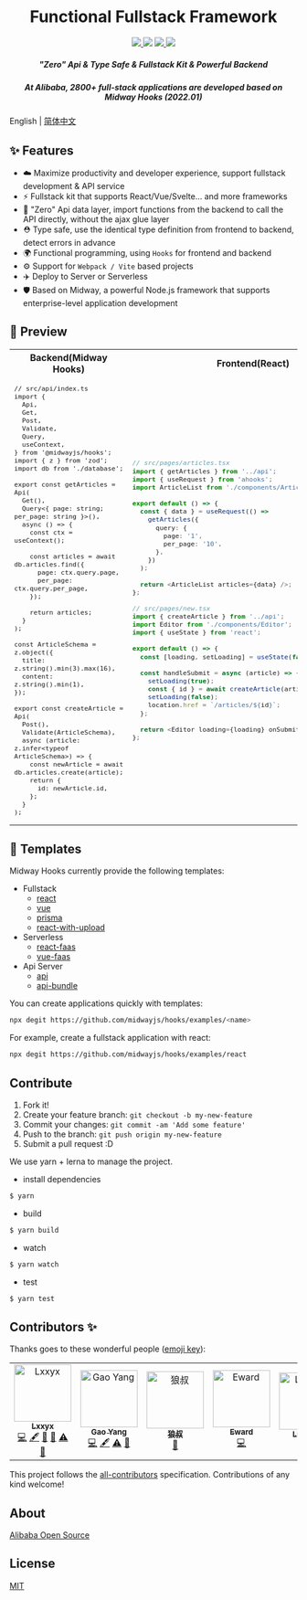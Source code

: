 <h1 align="center">Functional Fullstack Framework</h1>

<p align="center">
  <a href="https://www.npmjs.com/package/@midwayjs/hooks">
    <img src="https://img.shields.io/npm/v/@midwayjs/hooks/latest?style=for-the-badge">
  </a>
  <img src="https://img.shields.io/github/workflow/status/midwayjs/hooks/Node.js%20CI/master?style=for-the-badge">
  <a href="https://codecov.io/gh/midwayjs/hooks">
    <img src="https://img.shields.io/codecov/c/github/midwayjs/hooks?style=for-the-badge">
  </a>
  <img src="https://img.shields.io/npm/l/@midwayjs/hooks?style=for-the-badge">
</p>

<h5 align="center">"Zero" Api & Type Safe & Fullstack Kit & Powerful Backend</h5>
<h5 align="center">At Alibaba, 2800+ full-stack applications are developed based on Midway Hooks (2022.01)</h5>

English | [简体中文](./README.zh-cn.md)

## ✨ Features

- ☁️ Maximize productivity and developer experience, support fullstack development & API service
- ⚡️ Fullstack kit that supports React/Vue/Svelte... and more frameworks
- 🌈 "Zero" Api data layer, import functions from the backend to call the API directly, without the ajax glue layer
- ⛑️ Type safe, use the identical type definition from frontend to backend, detect errors in advance
- 🌍 Functional programming, using `Hooks` for frontend and backend
- ⚙️ Support for `Webpack / Vite` based projects
- ✈️ Deploy to Server or Serverless
- 🛡 Based on Midway, a powerful Node.js framework that supports enterprise-level application development

## 🔨 Preview

<table>
<tr>
<th style="text-align: center;"> Backend(Midway Hooks) </th>
<th style="text-align: center;"> Frontend(React) </th>
</tr>
<tr>
<td>
<sub>

<!-- prettier-ignore -->
```tsx
// src/api/index.ts
import {
  Api,
  Get,
  Post,
  Validate,
  Query,
  useContext,
} from '@midwayjs/hooks';
import { z } from 'zod';
import db from './database';

export const getArticles = Api(
  Get(),
  Query<{ page: string; per_page: string }>(),
  async () => {
    const ctx = useContext();

    const articles = await db.articles.find({
      page: ctx.query.page,
      per_page: ctx.query.per_page,
    });

    return articles;
  }
);

const ArticleSchema = z.object({
  title: z.string().min(3).max(16),
  content: z.string().min(1),
});

export const createArticle = Api(
  Post(),
  Validate(ArticleSchema),
  async (article: z.infer<typeof ArticleSchema>) => {
    const newArticle = await db.articles.create(article);
    return {
      id: newArticle.id,
    };
  }
);
```

</sub>
</td>
<td>

<sub>

```ts
// src/pages/articles.tsx
import { getArticles } from '../api';
import { useRequest } from 'ahooks';
import ArticleList from './components/ArticleList';

export default () => {
  const { data } = useRequest(() =>
    getArticles({
      query: {
        page: '1',
        per_page: '10',
      },
    })
  );

  return <ArticleList articles={data} />;
};

// src/pages/new.tsx
import { createArticle } from '../api';
import Editor from './components/Editor';
import { useState } from 'react';

export default () => {
  const [loading, setLoading] = useState(false);

  const handleSubmit = async (article) => {
    setLoading(true);
    const { id } = await createArticle(article);
    setLoading(false);
    location.href = `/articles/${id}`;
  };

  return <Editor loading={loading} onSubmit={handleSubmit} />;
};
```

</sub>
</td>
</tr>
</table>

## 🧩 Templates

Midway Hooks currently provide the following templates:

- Fullstack
  - [react](https://github.com/midwayjs/hooks/blob/main/examples/react)
  - [vue](https://github.com/midwayjs/hooks/blob/main/examples/vue)
  - [prisma](https://github.com/midwayjs/hooks/blob/main/examples/prisma)
  - [react-with-upload](https://github.com/midwayjs/hooks/blob/main/examples/react-with-upload)
- Serverless
  - [react-faas](https://github.com/midwayjs/hooks/blob/main/examples/react-faas)
  - [vue-faas](https://github.com/midwayjs/hooks/blob/main/examples/vue-faas)
- Api Server
  - [api](https://github.com/midwayjs/hooks/blob/main/examples/api)
  - [api-bundle](https://github.com/midwayjs/hooks/blob/main/examples/api-bundle)

You can create applications quickly with templates:

```bash
npx degit https://github.com/midwayjs/hooks/examples/<name>
```

For example, create a fullstack application with react:

```bash
npx degit https://github.com/midwayjs/hooks/examples/react
```

## Contribute

1. Fork it!
2. Create your feature branch: `git checkout -b my-new-feature`
3. Commit your changes: `git commit -am 'Add some feature'`
4. Push to the branch: `git push origin my-new-feature`
5. Submit a pull request :D

We use yarn + lerna to manage the project.

- install dependencies

```bash
$ yarn
```

- build

```bash
$ yarn build
```

- watch

```bash
$ yarn watch
```

- test

```bash
$ yarn test
```

## Contributors ✨

Thanks goes to these wonderful people ([emoji key](https://allcontributors.org/docs/en/emoji-key)):

<!-- ALL-CONTRIBUTORS-LIST:START - Do not remove or modify this section -->
<!-- prettier-ignore-start -->
<!-- markdownlint-disable -->
<table>
  <tbody>
    <tr>
      <td align="center"><a href="https://blog.lxxyx.cn/"><img src="https://avatars.githubusercontent.com/u/13161470?v=4?s=100" width="100px;" alt="Lxxyx"/><br /><sub><b>Lxxyx</b></sub></a><br /><a href="https://github.com/midwayjs/hooks/commits?author=Lxxyx" title="Code">💻</a> <a href="#content-Lxxyx" title="Content">🖋</a> <a href="#ideas-Lxxyx" title="Ideas, Planning, & Feedback">🤔</a> <a href="https://github.com/midwayjs/hooks/pulls?q=is%3Apr+reviewed-by%3ALxxyx" title="Reviewed Pull Requests">👀</a> <a href="https://github.com/midwayjs/hooks/commits?author=Lxxyx" title="Tests">⚠️</a> <a href="https://github.com/midwayjs/hooks/commits?author=Lxxyx" title="Documentation">📖</a></td>
      <td align="center"><a href="https://iam.gy/"><img src="https://avatars.githubusercontent.com/u/14832743?v=4?s=100" width="100px;" alt="Gao Yang"/><br /><sub><b>Gao Yang</b></sub></a><br /><a href="https://github.com/midwayjs/hooks/commits?author=echosoar" title="Code">💻</a> <a href="#content-echosoar" title="Content">🖋</a> <a href="https://github.com/midwayjs/hooks/commits?author=echosoar" title="Tests">⚠️</a> <a href="https://github.com/midwayjs/hooks/commits?author=echosoar" title="Documentation">📖</a></td>
      <td align="center"><a href="http://i5ting.com/"><img src="https://avatars.githubusercontent.com/u/3118295?v=4?s=100" width="100px;" alt="狼叔"/><br /><sub><b>狼叔</b></sub></a><br /><a href="https://github.com/midwayjs/hooks/commits?author=i5ting" title="Documentation">📖</a></td>
      <td align="center"><a href="https://www.yuque.com/eward/blog"><img src="https://avatars.githubusercontent.com/u/452899?v=4?s=100" width="100px;" alt="Eward"/><br /><sub><b>Eward</b></sub></a><br /><a href="https://github.com/midwayjs/hooks/commits?author=shepherdwind" title="Code">💻</a></td>
      <td align="center"><a href="https://linbudu.top/"><img src="https://avatars.githubusercontent.com/u/48507806?v=4?s=100" width="100px;" alt="Linbudu"/><br /><sub><b>Linbudu</b></sub></a><br /><a href="https://github.com/midwayjs/hooks/commits?author=linbudu599" title="Documentation">📖</a></td>
      <td align="center"><a href="https://github.com/rojer95"><img src="https://avatars.githubusercontent.com/u/20662049?v=4?s=100" width="100px;" alt="rojer"/><br /><sub><b>rojer</b></sub></a><br /><a href="https://github.com/midwayjs/hooks/commits?author=rojer95" title="Code">💻</a></td>
      <td align="center"><a href="https://github.com/Thetiso"><img src="https://avatars.githubusercontent.com/u/8968567?v=4?s=100" width="100px;" alt="Thetiso"/><br /><sub><b>Thetiso</b></sub></a><br /><a href="https://github.com/midwayjs/hooks/commits?author=Thetiso" title="Documentation">📖</a></td>
    </tr>
  </tbody>
</table>

<!-- markdownlint-restore -->
<!-- prettier-ignore-end -->

<!-- ALL-CONTRIBUTORS-LIST:END -->

This project follows the [all-contributors](https://github.com/all-contributors/all-contributors) specification. Contributions of any kind welcome!

## About

[Alibaba Open Source](https://opensource.alibaba.com/)

## License

[MIT](LICENSE)
